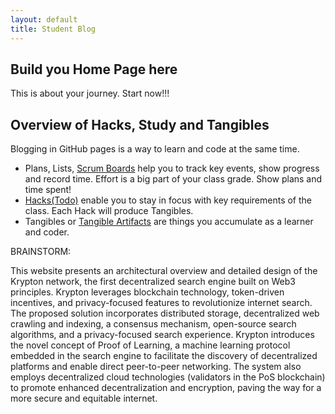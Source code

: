 ```yaml
---
layout: default
title: Student Blog
---
```



## Build you Home Page here 
This is about your journey. Start now!!!

## Overview of Hacks, Study and Tangibles
Blogging in GitHub pages is a way to learn and code at the same time. 

- Plans, Lists, [Scrum Boards](https://clickup.com/blog/scrum-board/) help you to track key events, show progress and record time.  Effort is a big part of your class grade.  Show plans and time spent!
- [Hacks(Todo)](https://levelup.gitconnected.com/six-ultimate-daily-hacks-for-every-programmer-60f5f10feae) enable you to stay in focus with key requirements of the class.  Each Hack will produce Tangibles.
- Tangibles or [Tangible Artifacts](https://en.wikipedia.org/wiki/Artifact_(software_development)) are things you accumulate as a learner and coder. 

BRAINSTORM:

This website presents an architectural overview and detailed design of the Krypton network, the first decentralized search engine built on Web3 principles. Krypton leverages blockchain technology, token-driven incentives, and privacy-focused features to revolutionize internet search. The proposed solution incorporates distributed storage, decentralized web crawling and indexing, a consensus mechanism, open-source search algorithms, and a privacy-focused search experience. Krypton introduces the novel concept of Proof of Learning, a machine learning protocol embedded in the search engine to facilitate the discovery of decentralized platforms and enable direct peer-to-peer networking. The system also employs decentralized cloud technologies (validators in the PoS blockchain) to promote enhanced decentralization and encryption, paving the way for a more secure and equitable internet.
